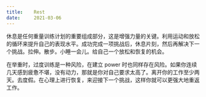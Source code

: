 ```yaml
---
title:    Rest
date:     2021-03-06
---
```


休息是任何重量训练计划的重要组成部分，这是增强力量的关键。利用运动和放松的循环来提升自己的表现水平。成功完成一项挑战后，休息片刻，然后再解决下一个挑战。拉伸。散步。小睡一会儿。给自己一个放松和恢复的机会。

在举重时，过度训练是一种风险，在建立 power 时也同样存在风险。如果你连续几天感到疲惫不堪，没有动力，那就是你对自己要求太高了。离开你的工作至少两天。去度假。在心理上进行恢复，来迎接下一个挑战，这样你就可以更强大地重返工作。

